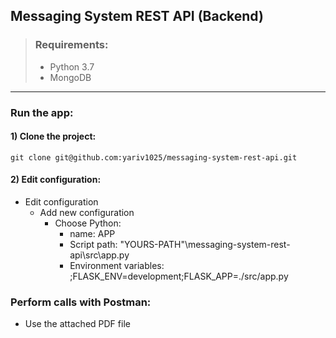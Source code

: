 ## Messaging System REST API (Backend)

> ### Requirements:
> * Python 3.7
> * MongoDB
___
### Run the app:
#### 1) Clone the project:
```shell
git clone git@github.com:yariv1025/messaging-system-rest-api.git
```
#### 2) Edit configuration:
* Edit configuration
    * Add new configuration
        * Choose Python:
            * name: APP
            * Script path: "YOURS-PATH"\messaging-system-rest-api\src\app.py
            * Environment variables: ;FLASK_ENV=development;FLASK_APP=./src/app.py
    

### Perform calls with Postman:
* Use the attached PDF file